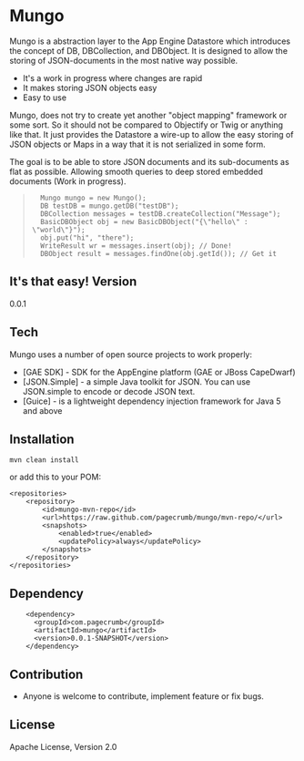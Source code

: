 Mungo
=========

Mungo is a abstraction layer to the App Engine Datastore which introduces the concept of DB, DBCollection, and DBObject.
It is designed to allow the storing of JSON-documents in the most native way possible.

  - It's a work in progress where changes are rapid
  - It makes storing JSON objects easy
  - Easy to use

Mungo, does not try to create yet another "object mapping" framework or some sort. So it should not be compared to Objectify or Twig or anything like that. 
It just provides the Datastore a wire-up to allow the easy storing of JSON objects or Maps in a way that it is not serialized in some form.  

The goal is to be able to store JSON documents and its sub-documents as flat as possible. Allowing smooth queries to 
deep stored embedded documents (Work in progress).

>    	Mungo mungo = new Mungo(); 
>    	DB testDB = mungo.getDB("testDB");
>		DBCollection messages = testDB.createCollection("Message");
>    	BasicDBObject obj = new BasicDBObject("{\"hello\" : \"world\"}");
>    	obj.put("hi", "there");
> 		WriteResult wr = messages.insert(obj); // Done!
> 		DBObject result = messages.findOne(obj.getId()); // Get it

It's that easy!
Version
-

0.0.1

Tech
-----------

Mungo uses a number of open source projects to work properly:

* [GAE SDK] - SDK for the AppEngine platform (GAE or JBoss CapeDwarf)
* [JSON.Simple] - a simple Java toolkit for JSON. You can use JSON.simple to encode or decode JSON text.
* [Guice] - is a lightweight dependency injection framework for Java 5 and above 

Installation
--------------

```
mvn clean install
```

or add this to your POM:

    <repositories>
	    <repository>
	        <id>mungo-mvn-repo</id>
	        <url>https://raw.github.com/pagecrumb/mungo/mvn-repo/</url>
	        <snapshots>
	            <enabled>true</enabled>
	            <updatePolicy>always</updatePolicy>
	        </snapshots>
	    </repository>
    </repositories>
  

Dependency
--------------

        <dependency>
		  <groupId>com.pagecrumb</groupId>
		  <artifactId>mungo</artifactId>
		  <version>0.0.1-SNAPSHOT</version>		
		</dependency>

Contribution
--------------

* Anyone is welcome to contribute,  implement feature or fix bugs. 

License
-

Apache License, Version 2.0 
